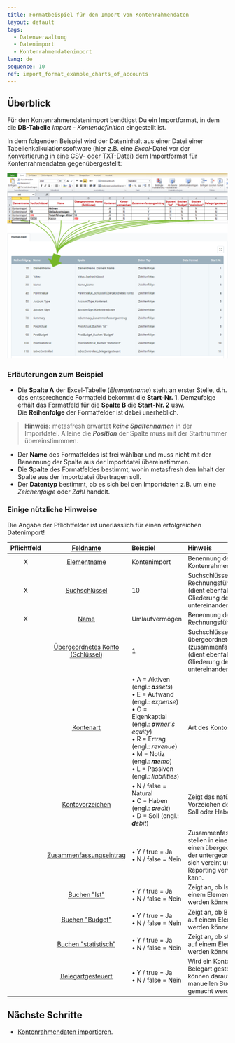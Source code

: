 ```yaml
---
title: Formatbeispiel für den Import von Kontenrahmendaten
layout: default
tags:
  - Datenverwaltung
  - Datenimport
  - Kontenrahmendatenimport
lang: de
sequence: 10
ref: import_format_example_charts_of_accounts
---
```


## Überblick
Für den Kontenrahmendatenimport benötigst Du ein Importformat, in dem die **DB-Tabelle** *Import - Kontendefinition* eingestellt ist.

In dem folgenden Beispiel wird der Dateninhalt aus einer Datei einer Tabellenkalkulationssoftware (hier z.B. eine *Excel*-Datei vor der [Konvertierung in eine CSV- oder TXT-Datei](Importdatei_nuetzliche_Hinweise)) dem Importformat für Kontenrahmendaten gegenübergestellt:

![](assets/Kontenrahmenimport_Excel-Tabelle_Format.png)

### Erläuterungen zum Beispiel
- Die **Spalte A** der Excel-Tabelle (*Elementname*) steht an erster Stelle, d.h. das entsprechende Formatfeld bekommt die **Start-Nr. 1**. Demzufolge erhält das Formatfeld für die **Spalte B** die **Start-Nr. 2** usw.<br> Die **Reihenfolge** der Formatfelder ist dabei unerheblich.
 >**Hinweis:** metasfresh erwartet ***keine Spaltennamen*** in der Importdatei. Alleine die ***Position*** der Spalte muss mit der Startnummer übereinstimmmen.

- Der **Name** des Formatfeldes ist frei wählbar und muss nicht mit der Benennung der Spalte aus der Importdatei übereinstimmen.
- Die **Spalte** des Formatfeldes bestimmt, wohin metasfresh den Inhalt der Spalte aus der Importdatei übertragen soll.
- Der **Datentyp** bestimmt, ob es sich bei den Importdaten z.B. um eine *Zeichenfolge* oder *Zahl* handelt.

### Einige nützliche Hinweise
Die Angabe der Pflichtfelder ist unerlässlich für einen erfolgreichen Datenimport!

| Pflichtfeld | <abbr title="Bewege den Mauszeiger über den Feldnamen, um den entspr. Spaltennamen zu sehen.">Feldname</abbr> | Beispiel | Hinweis |
| :---: | :---: | :--- | :--- |
| X | <abbr title="ElementName_Element Name">Elementname</abbr> | Kontenimport | Benennung des Kontenrahmens |
| X | <abbr title="Value_Suchschlüssel">Suchschlüssel</abbr> | 10 | Suchschlüssel des Rechnungsführungselementes (dient ebenfalls zur Gliederung der Elemente untereinander). |
| X | <abbr title="Name_Name">Name</abbr> | Umlaufvermögen | Benennung des Rechnungsführungselementes |
|  | <abbr title="ParentValue_Schlüssel Übergeordnetes Konto">Übergeordnetes Konto (Schlüssel)</abbr> | 1 | Suchschlüssel des übergeordneten (zusammenfassenden) Kontos (dient ebenfalls zur Gliederung der Elemente untereinander). |
|  | <abbr title="AccountType_Kontenart">Kontenart</abbr> | •&nbsp;A = Aktiven (engl.: _**a**ssets_)<br> •&nbsp;E = Aufwand (engl.: _**e**xpense_)<br> •&nbsp;O = Eigenkaptial (engl.: _**o**wner's equity_)<br> •&nbsp;R = Ertrag (engl.: _**r**evenue_)<br> •&nbsp;M = Notiz (engl.: _**m**emo_)<br> •&nbsp;L = Passiven (engl.: _**l**iabilities_) | Art des Kontos |
|  | <abbr title="AccountSign_Kontovorzeichen">Kontovorzeichen</abbr> | •&nbsp;N / false = Natural<br> •&nbsp;C = Haben (engl.: _**c**redit_)<br> •&nbsp;D = Soll (engl.: _**d**ebit_) | Zeigt das natürliche Vorzeichen des Kontos als Soll oder Haben an. |
|  | <abbr title="IsSummary_Zusammenfassungseintrag">Zusammenfassungseintrag</abbr> | •&nbsp;Y / true = Ja<br> •&nbsp;N / false = Nein | Zusammenfassungseinträge stellen in einer Baumstruktur einen übergeordneten Ast dar, der untergeordnete Einträge in sich vereint und somit für das Reporting verwendet werden kann. |
|  | <abbr title="PostActual_Buchen &quot;Ist&quot;">Buchen "Ist"</abbr> | •&nbsp;Y / true = Ja<br> •&nbsp;N / false = Nein | Zeigt an, ob Ist-Werte auf einem Element verbucht werden können. |
|  | <abbr title="PostBudget_Buchen &quot;Budget&quot;">Buchen "Budget"</abbr> | •&nbsp;Y / true = Ja<br> •&nbsp;N / false = Nein | Zeigt an, ob Budget-Werte auf einem Element verbucht werden können. |
|  | <abbr title="PostStatistical_Buchen &quot;statistisch&quot;">Buchen "statistisch"</abbr> | •&nbsp;Y / true = Ja<br> •&nbsp;N / false = Nein | Zeigt an, ob statistische Werte auf einem Element verbucht werden können. |
|  | <abbr title="IsDocControlled_Belegartgesteuert">Belegartgesteuert</abbr> | •&nbsp;Y / true = Ja<br> •&nbsp;N / false = Nein | Wird ein Konto über die Belegart gesteuert, dann können darauf keine manuellen Buchungen gemacht werden. |

## Nächste Schritte
- [Kontenrahmendaten importieren](Kontenrahmendaten_importieren).
